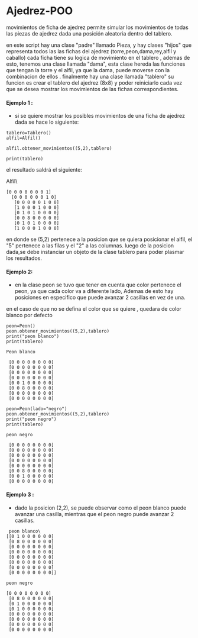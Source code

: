 # Ajedrez-POO

movimientos de ficha de ajedrez
 permite simular los movimientos de todas las piezas de ajedrez dada una posición aleatoria dentro del tablero.
 
 en este script hay una clase "padre" llamado Pieza, y hay clases "hijos" que representa todos las las fichas del ajedrez (torre,peon,dama,rey,alfil y caballo) cada ficha tiene su logica de movimiento en el tablero , ademas de esto, tenemos una clase llamada "dama", esta clase hereda las funciones que tengan la torre y el alfil, ya que la dama, puede moverse con la combinacion de ellos .
 finalmente hay una clase llamada "tablero" su funcion es crear el tablero del ajedrez (8x8) y poder reiniciarlo cada vez que se desea mostrar los movimientos de las fichas correspondientes.

#### Ejemplo 1 :
* si se quiere mostrar los posibles movimientos de una ficha de ajedrez dada se hace lo siguiente:

```
tablero=Tablero()
alfil=Alfil()

alfil.obtener_movimientos((5,2),tablero)

print(tablero)

```

el resultado saldrá el siguiente:

Alfil\
```
[0 0 0 0 0 0 0 1]
  [0 0 0 0 0 0 1 0]
   [0 0 0 0 0 1 0 0]
   [1 0 0 0 1 0 0 0]
   [0 1 0 1 0 0 0 0]
   [0 0 8 0 0 0 0 0]
   [0 1 0 1 0 0 0 0]
   [1 0 0 0 1 0 0 0]
```

en donde se (5,2) pertenece  a la posicion  que se quiera posicionar el alfil, el "5" pertenece a las filas y el "2"  a las columnas.
luego de la posicion dada,se debe instanciar un objeto de la clase tablero para poder plasmar los resultados.

#### Ejemplo 2:
* en la clase peon se tuvo que tener en cuenta que color pertenece el peon, ya que cada color va a diferente lado, Ademas de esto hay posiciones en especifico que puede avanzar 2 casillas en vez de una.

en el caso de que no se defina el color que se quiere , quedara de color blanco por defecto
```
peon=Peon()
peon.obtener_movimientos((5,2),tablero)
print("peon blanco")
print(tablero)

Peon blanco

 [0 0 0 0 0 0 0 0]
 [0 0 0 0 0 0 0 0]
 [0 0 0 0 0 0 0 0]
 [0 0 0 0 0 0 0 0]
 [0 0 1 0 0 0 0 0]
 [0 0 8 0 0 0 0 0]
 [0 0 0 0 0 0 0 0]
 [0 0 0 0 0 0 0 0]

peon=Peon(lado="negro")
peon.obtener_movimientos((5,2),tablero)
print("peon negro")
print(tablero)
 
peon negro

 [0 0 0 0 0 0 0 0]
 [0 0 0 0 0 0 0 0]
 [0 0 0 0 0 0 0 0]
 [0 0 0 0 0 0 0 0]
 [0 0 0 0 0 0 0 0]
 [0 0 8 0 0 0 0 0]
 [0 0 1 0 0 0 0 0]
 [0 0 0 0 0 0 0 0]
 ```
 
 #### Ejemplo 3 :
 * dado la posicion (2,2), se puede observar como el peon blanco puede avanzar una casilla, mientras que el peon negro puede avanzar 2 casillas.
``` 
 peon blanco\
[[0 1 0 0 0 0 0 0]
 [0 8 0 0 0 0 0 0]
 [0 0 0 0 0 0 0 0]
 [0 0 0 0 0 0 0 0]
 [0 0 0 0 0 0 0 0]
 [0 0 0 0 0 0 0 0]
 [0 0 0 0 0 0 0 0]
 [0 0 0 0 0 0 0 0]]
 
peon negro

[0 0 0 0 0 0 0 0]
 [0 8 0 0 0 0 0 0]
 [0 1 0 0 0 0 0 0]
 [0 1 0 0 0 0 0 0]
 [0 0 0 0 0 0 0 0]
 [0 0 0 0 0 0 0 0]
 [0 0 0 0 0 0 0 0]
 [0 0 0 0 0 0 0 0]
```

